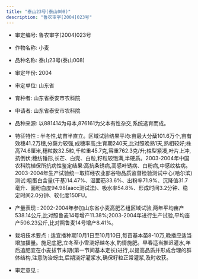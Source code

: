 ```yaml
---
title: "泰山23号(泰山008)"
description: "鲁农审字[2004]023号"
---
```

* 审定编号:  鲁农审字[2004]023号

*  作物名称:  小麦

*  品种名称:  泰山23号(泰山008)

*  审定年份:  2004

*  审定单位:  山东省

* 育种者:  山东省泰安市农科院

*  申请者:  山东省泰安市农科院

*  品种来源:  以881414为母本,876161为父本有性杂交,系统选育而成。

*  特征特性 : 
半冬性,幼苗半直立。区域试验结果平均:亩最大分蘖101.6万个,亩有效穗41.2万穗,分蘖力较强,成穗率高;生育期240天,比对照晚熟1天,熟相较好;株高74.6厘米,穗粒数32.5粒,千粒重45.7克,容重762.3克/升;株型紧凑,叶片上冲,抗倒伏;穗纺锤形,长芒、白壳、白粒,籽粒较饱满,半硬质。2003-2004年中国农科院植保所抗病性鉴定结果:高抗条锈病,高感叶锈病、白粉病,中感纹枯病。2003-2004年生产试验统一取样经农业部谷物品质监督检验测试中心(哈尔滨)测试:粗蛋白含量(干基)14.47%、湿面筋33.6%、出粉率71.9%、沉降值31.7毫升、面粉白度94.98(aacc测试法)、吸水率54.8%、形成时间3.2分钟、稳定时间2.0分钟、软化度150FU。
 
*  产量表现 : 
2002-2004年参加山东省小麦高肥乙组区域试验,两年平均亩产538.14公斤,比对照鲁麦14号增产11.38%;2003-2004年进行生产试验,平均亩产506.23公斤,比对照鲁麦14号增产8.41%。

*  栽培技术要点 : 
适宜播种期10月1日至10月10日,每亩基本苗8-10万,晚播应适当增加播量。施足底肥,立冬至小雪浇好越冬水,酌情施肥。早春适当推迟灌水,年后追肥宜在小麦拔节末期(第一节间基本定长)进行,以提高品质并形成合理的群体结构,注意防治蚜虫,后期浇好灌浆水,确保籽粒正常灌浆,及时收获。

*  审定意见 : 

